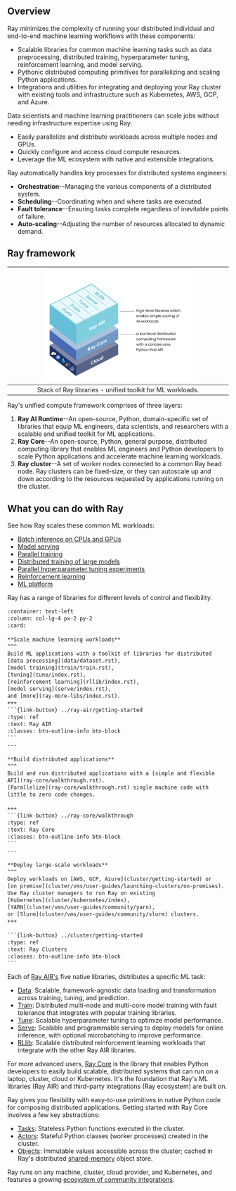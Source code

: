 ```{include} /_includes/overview/announcement.md
```

## Overview

Ray minimizes the complexity of running your distributed individual and end-to-end machine learning workflows with these components:
* Scalable libraries for common machine learning tasks such as data preprocessing, distributed training, hyperparameter tuning, reinforcement learning, and model serving. 
* Pythonic distributed computing primitives for parallelizing and scaling Python applications.
* Integrations and utilities for integrating and deploying your Ray cluster with existing tools and infrastructure such as Kubernetes, AWS, GCP, and Azure.

Data scientists and machine learning practitioners can scale jobs without needing infrastructure expertise using Ray:
* Easily parallelize and distribute workloads across multiple nodes and GPUs.
* Quickly configure and access cloud compute resources.
* Leverage the ML ecosystem with native and extensible integrations.

Ray automatically handles key processes for distributed systems engineers:
* **Orchestration**--Managing the various components of a distributed system.
* **Scheduling**--Coordinating when and where tasks are executed.
* **Fault tolerance**--Ensuring tasks complete regardless of inevitable points of failure.
* **Auto-scaling**--Adjusting the number of resources allocated to dynamic demand.


## Ray framework

|<img src="../images/map-of-ray.png" width="70%" loading="lazy">|
|:--:|
|Stack of Ray libraries - unified toolkit for ML workloads.|

Ray's unified compute framework comprises of three layers:

1. **Ray AI Runtime**--An open-source, Python, domain-specific set of libraries that equip ML engineers, data scientists, and researchers with a scalable and unified toolkit for ML applications.
1. **Ray Core**--An open-source, Python, general purpose, distributed computing library that enables ML engineers and Python developers to scale Python applications and accelerate machine learning workloads.
1. **Ray cluster**--A set of worker nodes connected to a common Ray head node. Ray clusters can be fixed-size, or they can autoscale up and down according to the resources requested by applications running on the cluster.

## What you can do with Ray

See how Ray scales these common ML workloads:
* [Batch inference on CPUs and GPUs](workloads.html#batch-inference-on-cpus-and-gpus)
* [Model serving](workloads.html#model-serving)
* [Parallel training](workloads.html#parallel-training-of-many-models)
* [Distributed training of large models](workloads.html#distributed-training-of-large-models)
* [Parallel hyperparameter tuning experiments](workloads.html#parallel-hyperparameter-tuning-experiment)
* [Reinforcement learning](workloads.html#reinforcement-learning)
* [ML platform](workloads.html#ml-platform)

Ray has a range of libraries for different levels of control and flexibility. 

````{panels}
:container: text-left
:column: col-lg-4 px-2 py-2
:card:

**Scale machine learning workloads**
^^^
Build ML applications with a toolkit of libraries for distributed 
[data processing](data/dataset.rst), 
[model training](train/train.rst), 
[tuning](tune/index.rst), 
[reinforcement learning](rllib/index.rst), 
[model serving](serve/index.rst), 
and [more](ray-more-libs/index.rst).
+++
```{link-button} ../ray-air/getting-started
:type: ref
:text: Ray AIR
:classes: btn-outline-info btn-block
```
---

**Build distributed applications**
^^^
Build and run distributed applications with a [simple and flexible API](ray-core/walkthrough.rst).
[Parallelize](ray-core/walkthrough.rst) single machine code with little to zero code changes.

+++
```{link-button} ../ray-core/walkthrough
:type: ref
:text: Ray Core
:classes: btn-outline-info btn-block
```
---

**Deploy large-scale workloads**
^^^
Deploy workloads on [AWS, GCP, Azure](cluster/getting-started) or 
[on premise](cluster/vms/user-guides/launching-clusters/on-premises).
Use Ray cluster managers to run Ray on existing
[Kubernetes](cluster/kubernetes/index),
[YARN](cluster/vms/user-guides/community/yarn),
or [Slurm](cluster/vms/user-guides/community/slurm) clusters.
+++

```{link-button} ../cluster/getting-started
:type: ref
:text: Ray Clusters
:classes: btn-outline-info btn-block
```
````

Each of [Ray AIR's](../ray-air/getting-started) five native libraries, distributes a specific ML task:
- [Data](../data/dataset): Scalable, framework-agnostic data loading and transformation across training, tuning, and prediction.
- [Train](../train/train): Distributed multi-node and multi-core model training with fault tolerance that integrates with popular training libraries.
- [Tune](../tune/index): Scalable hyperparameter tuning to optimize model performance.
- [Serve](../serve/index): Scalable and programmable serving to deploy models for online inference, with optional microbatching to improve performance.
- [RLlib](../rllib/index): Scalable distributed reinforcement learning workloads that integrate with the other Ray AIR libraries.

For more advanced users, [Ray Core](../ray-core/walkthrough) is the library that enables Python developers to easily build scalable, distributed systems that can run on a laptop, cluster, cloud or Kubernetes. It's the foundation that Ray's ML libraries (Ray AIR) and third-party integrations (Ray ecosystem) are built on.

Ray gives you flexibility with easy-to-use primitives in native Python code for composing distributed applications. Getting started with Ray Core involves a few key abstractions:

- [Tasks](../ray-core/tasks): Stateless Python functions executed in the cluster.
- [Actors](../ray-core/actors): Stateful Python classes (worker processes) created in the cluster.
- [Objects](../ray-core/objects): Immutable values accessible across the cluster; cached in Ray's distributed [shared-memory](https://en.wikipedia.org/wiki/Shared_memory) object store.

Ray runs on any machine, cluster, cloud provider, and Kubernetes, and features a growing
[ecosystem of community integrations](ray-libraries).

